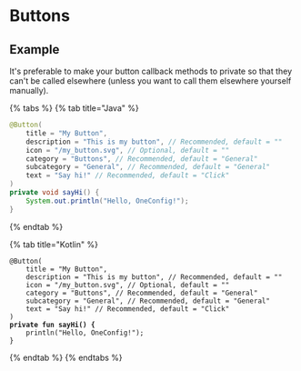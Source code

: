 # Buttons

## Example

It's preferable to make your button callback methods to private so that they can't be called elsewhere (unless you want to call them elsewhere yourself manually).

{% tabs %}
{% tab title="Java" %}
```java
@Button(
    title = "My Button",
    description = "This is my button", // Recommended, default = ""
    icon = "/my_button.svg", // Optional, default = ""
    category = "Buttons", // Recommended, default = "General"
    subcategory = "General", // Recommended, default = "General"
    text = "Say hi!" // Recommended, default = "Click"
)
private void sayHi() {
    System.out.println("Hello, OneConfig!");
}
```
{% endtab %}

{% tab title="Kotlin" %}
<pre class="language-kotlin"><code class="lang-kotlin">@Button(
    title = "My Button",
    description = "This is my button", // Recommended, default = ""
    icon = "/my_button.svg", // Optional, default = ""
    category = "Buttons", // Recommended, default = "General"
    subcategory = "General", // Recommended, default = "General"
    text = "Say hi!" // Recommended, default = "Click"
)
<strong>private fun sayHi() {
</strong>    println("Hello, OneConfig!");
}
</code></pre>
{% endtab %}
{% endtabs %}
